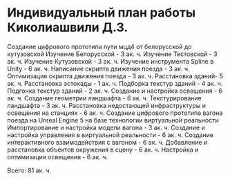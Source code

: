 # Индивидуальный план работы Киколиашвили Д.З.

Создание цифрового прототипа пути мцд4 от белорусской до кутузовской
Изучение Белорусской - 3 ак. ч.
Изучение Тестовской - 3 ак. ч.
Изучение Кутузовской - 3 ак. ч.
Изучение инструмента Spline в Unity - 6 ак. ч.
Написание скрипта движения поезда - 3 ак. ч.
Оптимизация скрипта движения поезда - 3 ак. ч.
Расстановка зданий- 5 ак. ч.
Расстановка эстокады - 1 ак. ч.
Подборка текстур зданий - 4 ак. ч.
Подгонка текстур зданий - 2 ак. ч.
Создание и настройка освещения - 6 ак. ч.
Создание геометрии ландшафта - 6 ак. ч.
Текстурирование ландшафта - 3 ак. ч.
Расстановка недостающей инфраструктуры и освещения на станциях - 6 ак. ч.
Создание цифрового прототипа вагона поезда на Unreal Engine 5 на базе технологии виртуальной реальности
Импортирование и настройка модели вагона - 3 ак. ч.
Создание и настройка управления в виртуальной реальности - 6 ак. ч.
Создание интерактивного взаимодействия с вагоном - 6 ак. ч.
Добавление и расстановка объектов окружения в сцену - 6 ак. ч.
Настройка и оптимизация освещения - 6 ак. ч.

Всего: 81 ак. ч.
